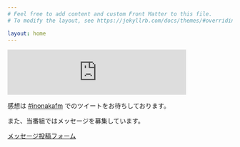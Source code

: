 ```yaml
---
# Feel free to add content and custom Front Matter to this file.
# To modify the layout, see https://jekyllrb.com/docs/themes/#overriding-theme-defaults

layout: home
---
```


<iframe src="https://anchor.fm/inonakafm/embed" height="102px" width="400px" frameborder="0" scrolling="no"></iframe>

感想は [#inonakafm](https://twitter.com/search?q=%23inonakafm) でのツイートをお待ちしております。

また、当番組ではメッセージを募集しています。

[メッセージ投稿フォーム](https://docs.google.com/forms/d/e/1FAIpQLSfS_5MQhYSfiOEsv29OEpE495ZQv_ZPiVbuMBfXOq8FqJHxiA/viewform)
